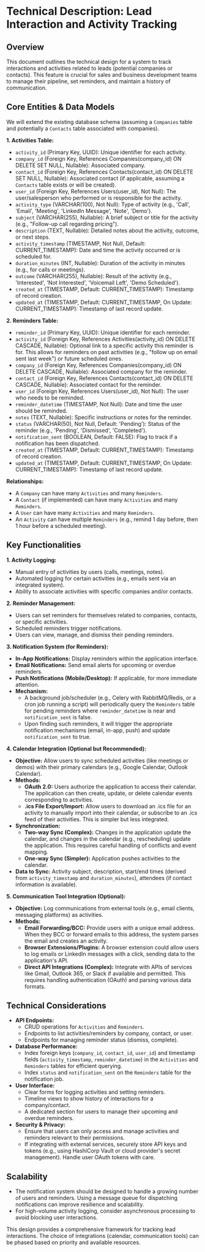 # Technical Description: Lead Interaction and Activity Tracking

## Overview

This document outlines the technical design for a system to track interactions and activities related to leads (potential companies or contacts). This feature is crucial for sales and business development teams to manage their pipeline, set reminders, and maintain a history of communication.

## Core Entities & Data Models

We will extend the existing database schema (assuming a `Companies` table and potentially a `Contacts` table associated with companies).

**1. Activities Table:**

*   `activity_id` (Primary Key, UUID): Unique identifier for each activity.
*   `company_id` (Foreign Key, References Companies(company_id) ON DELETE SET NULL, Nullable): Associated company.
*   `contact_id` (Foreign Key, References Contacts(contact_id) ON DELETE SET NULL, Nullable): Associated contact (if applicable, assuming a `Contacts` table exists or will be created).
*   `user_id` (Foreign Key, References Users(user_id), Not Null): The user/salesperson who performed or is responsible for the activity.
*   `activity_type` (VARCHAR(100), Not Null): Type of activity (e.g., 'Call', 'Email', 'Meeting', 'LinkedIn Message', 'Note', 'Demo').
*   `subject` (VARCHAR(255), Nullable): A brief subject or title for the activity (e.g., "Follow-up call regarding pricing").
*   `description` (TEXT, Nullable): Detailed notes about the activity, outcome, or next steps.
*   `activity_timestamp` (TIMESTAMP, Not Null, Default: CURRENT_TIMESTAMP): Date and time the activity occurred or is scheduled for.
*   `duration_minutes` (INT, Nullable): Duration of the activity in minutes (e.g., for calls or meetings).
*   `outcome` (VARCHAR(255), Nullable): Result of the activity (e.g., 'Interested', 'Not Interested', 'Voicemail Left', 'Demo Scheduled').
*   `created_at` (TIMESTAMP, Default: CURRENT_TIMESTAMP): Timestamp of record creation.
*   `updated_at` (TIMESTAMP, Default: CURRENT_TIMESTAMP, On Update: CURRENT_TIMESTAMP): Timestamp of last record update.

**2. Reminders Table:**

*   `reminder_id` (Primary Key, UUID): Unique identifier for each reminder.
*   `activity_id` (Foreign Key, References Activities(activity_id) ON DELETE CASCADE, Nullable): Optional link to a specific activity this reminder is for. This allows for reminders on past activities (e.g., "follow up on email sent last week") or future scheduled ones.
*   `company_id` (Foreign Key, References Companies(company_id) ON DELETE CASCADE, Nullable): Associated company for the reminder.
*   `contact_id` (Foreign Key, References Contacts(contact_id) ON DELETE CASCADE, Nullable): Associated contact for the reminder.
*   `user_id` (Foreign Key, References Users(user_id), Not Null): The user who needs to be reminded.
*   `reminder_datetime` (TIMESTAMP, Not Null): Date and time the user should be reminded.
*   `notes` (TEXT, Nullable): Specific instructions or notes for the reminder.
*   `status` (VARCHAR(50), Not Null, Default: 'Pending'): Status of the reminder (e.g., 'Pending', 'Dismissed', 'Completed').
*   `notification_sent` (BOOLEAN, Default: FALSE): Flag to track if a notification has been dispatched.
*   `created_at` (TIMESTAMP, Default: CURRENT_TIMESTAMP): Timestamp of record creation.
*   `updated_at` (TIMESTAMP, Default: CURRENT_TIMESTAMP, On Update: CURRENT_TIMESTAMP): Timestamp of last record update.

**Relationships:**

*   A `Company` can have many `Activities` and many `Reminders`.
*   A `Contact` (if implemented) can have many `Activities` and many `Reminders`.
*   A `User` can have many `Activities` and many `Reminders`.
*   An `Activity` can have multiple `Reminders` (e.g., remind 1 day before, then 1 hour before a scheduled meeting).

## Key Functionalities

**1. Activity Logging:**

*   Manual entry of activities by users (calls, meetings, notes).
*   Automated logging for certain activities (e.g., emails sent via an integrated system).
*   Ability to associate activities with specific companies and/or contacts.

**2. Reminder Management:**

*   Users can set reminders for themselves related to companies, contacts, or specific activities.
*   Scheduled reminders trigger notifications.
*   Users can view, manage, and dismiss their pending reminders.

**3. Notification System (for Reminders):**

*   **In-App Notifications:** Display reminders within the application interface.
*   **Email Notifications:** Send email alerts for upcoming or overdue reminders.
*   **Push Notifications (Mobile/Desktop):** If applicable, for more immediate attention.
*   **Mechanism:**
    *   A background job/scheduler (e.g., Celery with RabbitMQ/Redis, or a cron job running a script) will periodically query the `Reminders` table for pending reminders where `reminder_datetime` is near and `notification_sent` is false.
    *   Upon finding such reminders, it will trigger the appropriate notification mechanisms (email, in-app, push) and update `notification_sent` to true.

**4. Calendar Integration (Optional but Recommended):**

*   **Objective:** Allow users to sync scheduled activities (like meetings or demos) with their primary calendars (e.g., Google Calendar, Outlook Calendar).
*   **Methods:**
    *   **OAuth 2.0:** Users authorize the application to access their calendar. The application can then create, update, or delete calendar events corresponding to activities.
    *   **.ics File Export/Import:** Allow users to download an .ics file for an activity to manually import into their calendar, or subscribe to an .ics feed of their activities. This is simpler but less integrated.
*   **Synchronization:**
    *   **Two-way Sync (Complex):** Changes in the application update the calendar, and changes in the calendar (e.g., rescheduling) update the application. This requires careful handling of conflicts and event mapping.
    *   **One-way Sync (Simpler):** Application pushes activities to the calendar.
*   **Data to Sync:** Activity subject, description, start/end times (derived from `activity_timestamp` and `duration_minutes`), attendees (if contact information is available).

**5. Communication Tool Integration (Optional):**

*   **Objective:** Log communications from external tools (e.g., email clients, messaging platforms) as activities.
*   **Methods:**
    *   **Email Forwarding/BCC:** Provide users with a unique email address. When they BCC or forward emails to this address, the system parses the email and creates an activity.
    *   **Browser Extensions/Plugins:** A browser extension could allow users to log emails or LinkedIn messages with a click, sending data to the application's API.
    *   **Direct API Integrations (Complex):** Integrate with APIs of services like Gmail, Outlook 365, or Slack if available and permitted. This requires handling authentication (OAuth) and parsing various data formats.

## Technical Considerations

*   **API Endpoints:**
    *   CRUD operations for `Activities` and `Reminders`.
    *   Endpoints to list activities/reminders by company, contact, or user.
    *   Endpoints for managing reminder status (dismiss, complete).
*   **Database Performance:**
    *   Index foreign keys (`company_id`, `contact_id`, `user_id`) and timestamp fields (`activity_timestamp`, `reminder_datetime`) in the `Activities` and `Reminders` tables for efficient querying.
    *   Index `status` and `notification_sent` on the `Reminders` table for the notification job.
*   **User Interface:**
    *   Clear forms for logging activities and setting reminders.
    *   Timeline views to show history of interactions for a company/contact.
    *   A dedicated section for users to manage their upcoming and overdue reminders.
*   **Security & Privacy:**
    *   Ensure that users can only access and manage activities and reminders relevant to their permissions.
    *   If integrating with external services, securely store API keys and tokens (e.g., using HashiCorp Vault or cloud provider's secret management). Handle user OAuth tokens with care.

## Scalability

*   The notification system should be designed to handle a growing number of users and reminders. Using a message queue for dispatching notifications can improve resilience and scalability.
*   For high-volume activity logging, consider asynchronous processing to avoid blocking user interactions.

This design provides a comprehensive framework for tracking lead interactions. The choice of integrations (calendar, communication tools) can be phased based on priority and available resources.
